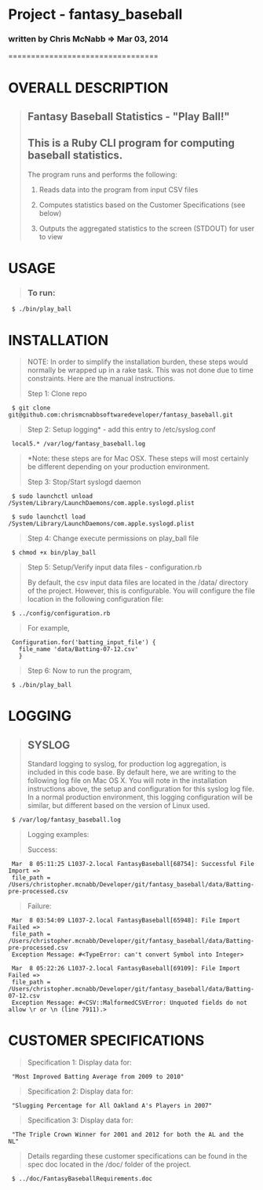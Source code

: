# Project - fantasy_baseball 
### written by Chris McNabb  => Mar 03, 2014
 
=================================
 
# OVERALL DESCRIPTION
>
> ## Fantasy Baseball Statistics - "Play Ball!"
>
> ## This is a Ruby CLI program for computing baseball statistics.
>
> The program runs and performs the following:
>
> 1.   Reads data into the program from input CSV files
>
> 2.   Computes statistics based on the Customer Specifications (see below)
>
> 3.   Outputs the aggregated statistics to the screen (STDOUT) for user to view
>
>
# USAGE
>
> ### To run:
>
     $ ./bin/play_ball
>

# INSTALLATION
>
> NOTE: In order to simplify the installation burden, these steps would normally be wrapped up in a rake task.  This was not done due to time constraints. Here are the manual instructions.
>
> Step 1: Clone repo
>
     $ git clone git@github.com:chrismcnabbsoftwaredeveloper/fantasy_baseball.git
>

> Step 2: Setup logging* - add this entry to /etc/syslog.conf
>
     local5.* /var/log/fantasy_baseball.log
>

> *Note: these steps are for Mac OSX. These steps will most certainly be different depending on your production environment.
>
> Step 3: Stop/Start syslogd daemon
>
     $ sudo launchctl unload /System/Library/LaunchDaemons/com.apple.syslogd.plist
>
     $ sudo launchctl load /System/Library/LaunchDaemons/com.apple.syslogd.plist
>

> Step 4: Change execute permissions on play_ball file
>
     $ chmod +x bin/play_ball
>

> Step 5: Setup/Verify input data files - configuration.rb
>
> By default, the csv input data files are located in the /data/ directory of the project.  However, this is configurable.  You will configure the file location in the following configuration file:
>
     $ ../config/configuration.rb
>

> For example,
>
     Configuration.for('batting_input_file') {
       file_name 'data/Batting-07-12.csv'
       }
>

> Step 6: Now to run the program,
>
     $ ./bin/play_ball
>


# LOGGING
>
> ## SYSLOG
> Standard logging to syslog, for production log aggregation, is included in this code base.  By default here, we are writing to the following log file on Mac OS X.  You will note in the installation instructions above, the setup and configuration for this syslog log file.  In a normal production environment, this logging configuration will be similar, but different based on the version of Linux used.
>
     $ /var/log/fantasy_baseball.log
>

> Logging examples:
>
> Success:
>
     Mar  8 05:11:25 L1037-2.local FantasyBaseball[68754]: Successful File Import => 
     file_path = /Users/christopher.mcnabb/Developer/git/fantasy_baseball/data/Batting-pre-processed.csv
>

> Failure:
>
     Mar  8 03:54:09 L1037-2.local FantasyBaseball[65948]: File Import Failed => 
     file_path = /Users/christopher.mcnabb/Developer/git/fantasy_baseball/data/Batting-pre-processed.csv 
     Exception Message: #<TypeError: can't convert Symbol into Integer>
>

>
     Mar  8 05:22:26 L1037-2.local FantasyBaseball[69109]: File Import Failed => 
     file_path = /Users/christopher.mcnabb/Developer/git/fantasy_baseball/data/Batting-07-12.csv 
     Exception Message: #<CSV::MalformedCSVError: Unquoted fields do not allow \r or \n (line 7911).>
>


# CUSTOMER SPECIFICATIONS
>
> Specification 1:
> Display data for:
>
     "Most Improved Batting Average from 2009 to 2010"
>

> Specification 2:
> Display data for:
>
     "Slugging Percentage for All Oakland A's Players in 2007"
>

> Specification 3:
> Display data for:
>
     "The Triple Crown Winner for 2001 and 2012 for both the AL and the NL"
>

> Details regarding these customer specifications can be found in the spec doc located in the /doc/ folder of the project.
>
     $ ../doc/FantasyBaseballRequirements.doc
>



